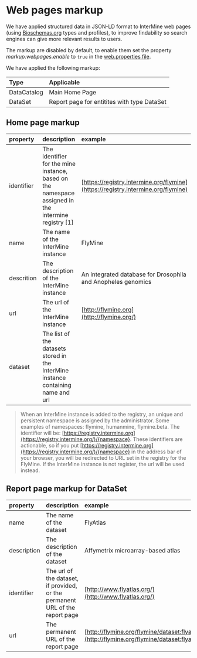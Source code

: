 # Web pages markup

We have applied structured data in JSON-LD format to InterMine web pages \(using [Bioschemas.org](https://bioschemas.org) types and profiles\), to improve findability so search engines can give more relevant results to users.

The markup are disabled by default, to enable them set the property _markup.webpages.enable_ to `true` in the [web.properties file](../properties/web-properties.md).

We have applied the following markup:

| Type | Applicable |
| :--- | :--- |
| DataCatalog | Main Home Page |
| DataSet | Report page for entitites with type DataSet |

## Home page markup

| property | description | example |
| :--- | :--- | :--- |
| identifier | The identifier for the mine instance, based on the namespace assigned in the intermine registry \[1\] | [https://registry.intermine.org/flymine](https://registry.intermine.org/flymine) |
| name | The name of the InterMine instance | FlyMine |
| descrition | The description of the InterMine instance | An integrated database for Drosophila and Anopheles genomics |
| url | The url of the InterMine instance | [http://flymine.org](http://flymine.org/) |
| dataset | The list of the datasets stored in the InterMine instance containing name and url |  |

> When an InterMine instance is added to the registry, an unique and persistent namespace is assigned by the administrator. Some examples of namespaces: flymine, humanmine, flymine.beta. The identifier will be: [https://registry.intermine.org](https://registry.intermine.org/)/{namespace}. These identifiers are actionable, so if you put [https://registry.intermine.org](https://registry.intermine.org/)/{namespace} in the address bar of your browser, you will be redirected to URL set in the registry for the FlyMine. If the InterMine instance is not register, the url will be used instead.

## Report page markup for DataSet

| property | description | example |
| :--- | :--- | :--- |
| name | The name of the dataset | FlyAtlas |
| description | The description of the dataset | Affymetrix microarray-based atlas |
| identifier | The url of the dataset, if provided, or the permanent URL of the report page | [http://www.flyatlas.org/](http://www.flyatlas.org/) |
| url | The permanent URL of the report page | [http://flymine.org/flymine/dataset:flyatlas](http://flymine.org/flymine/dataset:flyatlas) |

